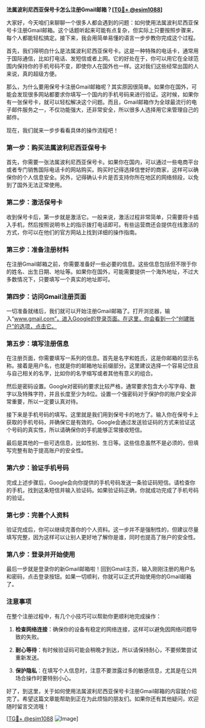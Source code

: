 **法属波利尼西亚保号卡怎么注册Gmail邮箱？[[TG💪+ @esim1088](https://t.me/s/esim1088)]**

大家好，今天咱们来聊聊一个很多人都会遇到的问题：如何使用法属波利尼西亚保号卡注册Gmail邮箱。这个话题听起来可能有点复杂，但实际上只要按照步骤来，每个人都能轻松搞定。接下来，我会用简单易懂的语言一步步教你完成这个过程。

首先，我们得明白什么是法属波利尼西亚保号卡。这是一种特殊的电话卡，通常用于国际通信，比如打电话、发短信或者上网。它的好处在于，你可以用它在全球范围内保持你的手机号码不变，即使你人在国外也一样。这对我们这些经常出国的人来说，真的超级方便。

那么，为什么要用保号卡注册Gmail邮箱呢？其实原因很简单。如果你在国外，可能会发现很多网站都要求你填写一个国内的手机号码来进行验证。这时候，如果你有一张保号卡，就可以轻松解决这个问题。而且，Gmail邮箱作为全球最流行的电子邮件服务之一，不仅功能强大，还非常安全，所以很多人选择用它来管理自己的邮件。

现在，我们就来一步步看看具体的操作流程吧！

### 第一步：购买法属波利尼西亚保号卡

首先，你需要一张法属波利尼西亚保号卡。如果你在国内，可以通过一些电商平台或者专门销售国际电话卡的网站购买。购买时记得选择信誉好的商家，这样可以确保你的个人信息安全。另外，记得确认卡片是否支持你所在地区的网络频段，以免到了国外无法正常使用。

### 第二步：激活保号卡

收到保号卡后，第一步就是激活它。一般来说，激活过程非常简单，只需要将卡插入手机，然后按照说明书上的指示拨打电话即可。有些运营商还会提供在线激活的方式，你可以在他们的官方网站上找到详细的操作指南。

### 第三步：准备注册材料

在注册Gmail邮箱之前，你需要准备好一些必要的信息。这些信息包括但不限于你的姓名、出生日期、地址等。如果你在国外，可能需要提供一个海外地址，不过大多数情况下，只要填写一个真实的地址即可。

### 第四步：访问Gmail注册页面

一切准备就绪后，我们就可以开始注册Gmail邮箱了。打开浏览器，输入“www.gmail.com”，进入Google的登录页面。在这里，你会看到一个“创建账户”的选项，点击它。

### 第五步：填写注册信息

在注册页面，你需要填写一系列的信息。首先是名字和姓氏，这是你邮箱的显示名称。接着是用户名，也就是你的邮箱地址前缀部分。这里建议选择一个容易记住且与自己相关的名字，比如你的名字缩写或者其他有意义的组合。

然后是密码设置。Google对密码的要求比较严格，通常要求包含大小写字母、数字以及特殊字符，并且长度至少为8位。设置一个强密码对于保护你的账户安全非常重要，所以一定要认真对待。

接下来是手机号码的填写。这里就是我们用到保号卡的地方了。输入你在保号卡上获取的手机号码，并确保它是有效的。Google会通过发送验证码的方式来验证这个号码的真实性，所以请确保你的手机能够正常接收短信。

最后是其他的一些可选信息，比如性别、生日等。这些信息虽然不是必须的，但填写完整有助于提高账户的安全性。

### 第六步：验证手机号码

完成上述步骤后，Google会向你提供的手机号码发送一条验证码短信。请检查你的手机，找到这条短信并输入验证码。如果验证码正确，你就成功完成了手机号码的验证。

### 第七步：完善个人资料

验证完成后，你可以继续完善你的个人资料。这一步并不是强制性的，但建议尽量填写完整，因为这样可以让别人更好地了解你是谁，同时也提高了账户的安全性。

### 第八步：登录并开始使用

最后一步就是登录你的新Gmail邮箱啦！回到Gmail主页，输入刚刚注册的用户名和密码，点击登录按钮。如果一切顺利，你就可以正式开始使用你的Gmail邮箱了。

### 注意事项

在整个注册过程中，有几个小技巧可以帮助你更顺利地完成操作：

1. **检查网络连接**：确保你的设备有稳定的网络连接，这样可以避免因网络问题导致的失败。
   
2. **耐心等待**：有时候验证码可能会稍晚才到达，所以请保持耐心，不要频繁尝试重新发送。

3. **保护隐私**：在填写个人信息时，注意不要泄露过多的敏感信息，尤其是在公共场合操作时要特别小心。

好了，到这里，关于如何使用法属波利尼西亚保号卡注册Gmail邮箱的内容就介绍完了。希望这篇文章能帮助到正在为此烦恼的朋友们。如果你还有其他疑问，欢迎随时留言交流哦！

[[TG💪+ @esim1088](https://t.me/s/esim1088) ![Image](https://i.postimg.cc/4NQfJmqS/Snipaste-2025-05-13-00-14-12.png)]